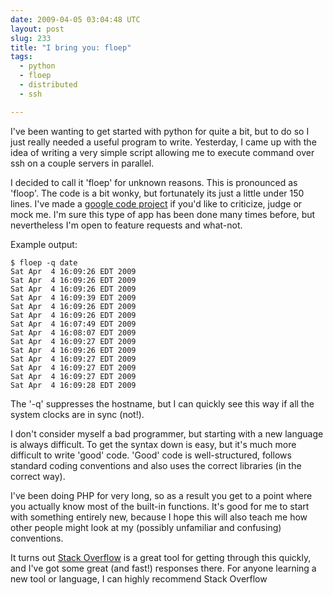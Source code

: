 ```yaml
---
date: 2009-04-05 03:04:48 UTC
layout: post
slug: 233
title: "I bring you: floep"
tags:
  - python
  - floep
  - distributed
  - ssh

---
```

<p>I've been wanting to get started with python for quite a bit, but to do so I just really needed a useful program to write. Yesterday, I came up with the idea of writing a very simple script allowing me to execute command over ssh on a couple servers in parallel.</p>

<p>I decided to call it 'floep' for unknown reasons. This is pronounced as 'floop'. The code is a bit wonky, but fortunately its just a little under 150 lines. I've made a <a href="http://code.google.com/p/floep/">google code project</a> if you'd like to criticize, judge or mock me. I'm sure this type of app has been done many times before, but nevertheless I'm open to feature requests and what-not.</p>

<p>Example output:</p>

```
$ floep -q date
Sat Apr  4 16:09:26 EDT 2009
Sat Apr  4 16:09:26 EDT 2009
Sat Apr  4 16:09:26 EDT 2009
Sat Apr  4 16:09:39 EDT 2009
Sat Apr  4 16:09:26 EDT 2009
Sat Apr  4 16:09:26 EDT 2009
Sat Apr  4 16:07:49 EDT 2009
Sat Apr  4 16:08:07 EDT 2009
Sat Apr  4 16:09:27 EDT 2009
Sat Apr  4 16:09:26 EDT 2009
Sat Apr  4 16:09:27 EDT 2009
Sat Apr  4 16:09:27 EDT 2009
Sat Apr  4 16:09:27 EDT 2009
Sat Apr  4 16:09:28 EDT 2009
```

<p>The '-q' suppresses the hostname, but I can quickly see this way if all the system clocks are in sync (not!).</p> 

<p>I don't consider myself a bad programmer, but starting with a new language is always difficult. To get the syntax down is easy, but it's much more difficult to write 'good' code. 'Good' code is well-structured, follows standard coding conventions and also uses the correct libraries (in the correct way).</p>

<p>I've been doing PHP for very long, so as a result you get to a point where you actually know most of the built-in functions. It's good for me to start with something entirely new, because I hope this will also teach me how other people might look at my (possibly unfamiliar and confusing) conventions.</p>

<p>It turns out <a href="http://stackoverflow.com/">Stack Overflow</a> is a great tool for getting through this quickly, and I've got some great (and fast!) responses there. For anyone learning a new tool or language, I can highly recommend Stack Overflow</p>
